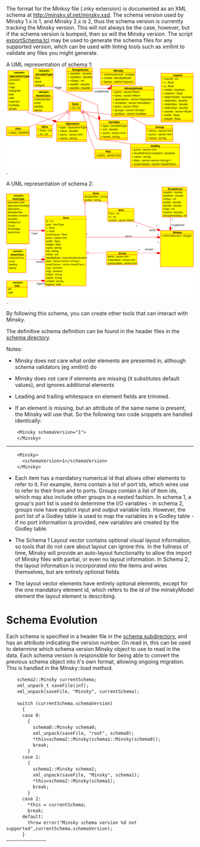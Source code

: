 The format for the Minksy file (.mky extension) is documented as an XML schema at <http://minsky.sf.net/minsky.xsd>. The schema version used by Minsky 1.x is 1, and Minsky 2.x is 2, thus the schema version is currently tracking the Minsky version. This will not always be the case, however, but if the schema version is bumped, then so will the Minsky version. The script [exportSchema.tcl](exportSchema.tcl]) may be used to generate the schema files for any supported version, whch can be used with linting tools such as xmllint to validate any files you might generate.

A UML representation of schema 1: ![schema UML](../MinskySchema1.svg).

A UML representation of schema 2: ![schema UML](../MinskySchema2.svg).


By following this schema, you can create other tools that can interact with Minsky.

The definitive schema definition can be found in the header files in the [schema directory](schema).

Notes:

* Minsky does not care what order elements are presented in, although schema validators (eg xmllint) do

* Minsky does not care if elements are missing (it substitutes default values), and ignores additional elements

* Leading and trailing whitespace on element fields are trimmed.

* If an element is missing, but an attribute of the same name is present, the Minsky will use that. So the following two code snippets are handled identically:

~~~~~~~~~~~~~~~~
    <Minsky schemaVersion="1">
    </Minsky>
~~~~~~~~~~~~~~~~
------------
~~~~~~~~~~~~~~~~
    <Minsky>
      <schemaVersion>1</schemaVersion>
    </Minsky>
~~~~~~~~~~~~~~~~

* Each item has a mandatory numerical id that allows other elements to refer to it. For example, items contain a list of port Ids, which wires use to refer to their from and to ports. Groups contain a list of item ids, which may also include other groups in a nested fashion. In schema 1, a group's port list is used to determine the I/O variables - in schema 2, groups now have explicit input and output variable lists. However, the port list of a Godley table is used to map the variables in a Godley table - if no port information is provided, new variables are created by the Godley table.

* The Schema 1 Layout vector contains optional visual layout information, so tools that do not care about layout can ignore this. In the fullness of time, Minsky will provide an auto-layout functionality to allow the import of Minsky files with partial, or even no layout information. In Schema 2, the layout information is incorporated into the items and wires themselves, but are entirely optional fields.

* The layout vector elements have entirely optional elements, except for the one mandatory element id, which refers to the id of the minskyModel element the layout element is describing. 

# Schema Evolution
Each schema is specified in a header file in the [schema subdirectory](schema), and has an attribute indicating the version number. On read in, this can be used to determine which schema version Minsky object to use to read in the data. Each schema version is responsible for being able to convert the previous schema object into it's own format, allowing ongoing migration. This is handled in the Minsky::load method.
~~~~~~~~~~~~~~~~~~
    schema2::Minsky currentSchema;
    xml_unpack_t saveFile(inf);
    xml_unpack(saveFile, "Minsky", currentSchema);

    switch (currentSchema.schemaVersion)
      {
      case 0:
        {
          schema0::Minsky schema0;
          xml_unpack(saveFile, "root", schema0);
          *this=schema2::Minsky(schema1::Minsky(schema0));
          break;
        }
      case 1:
        {
          schema1::Minsky schema1;
          xml_unpack(saveFile, "Minsky", schema1);
          *this=schema2::Minsky(schema1);
          break;
        }
      case 2:
        *this = currentSchema;
        break;
      default:
        throw error("Minsky schema version %d not supported",currentSchema.schemaVersion);
      }
~~~~~~~~~~~~~~~
